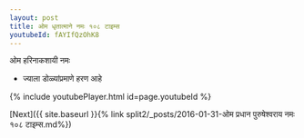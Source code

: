 ```yaml
---
layout: post
title: ओम धृतात्माने नमः १०८ टाइम्स
youtubeId: fAYIfQzOhK8
---
```

 
 
 ओम हरिनाकशायी नमः  
 
 -  ज्याला डोळ्यांप्रमाणे हरण आहे 
 
  
 
  
 
 
 
 
 
 


{% include youtubePlayer.html id=page.youtubeId %}
 
[Next]({{ site.baseurl }}{% link  split2/_posts/2016-01-31-ओम प्रधान पुरुषेश्वराय नमः १०८ टाइम्स.md%})
 
